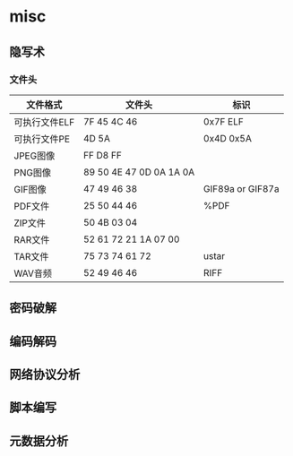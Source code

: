 # misc

## 隐写术

### 文件头



| 文件格式      | 文件头                  | 标识             |
| ------------- | ----------------------- | ---------------- |
| 可执行文件ELF | 7F 45 4C 46             | 0x7F ELF         |
| 可执行文件PE  | 4D 5A                   | 0x4D 0x5A        |
| JPEG图像      | FF D8 FF                |                  |
| PNG图像       | 89 50 4E 47 0D 0A 1A 0A |                  |
| GIF图像       | 47 49 46 38             | GIF89a or GIF87a |
| PDF文件       | 25 50 44 46             | %PDF             |
| ZIP文件       | 50 4B 03 04             |                  |
| RAR文件       | 52 61 72 21 1A 07 00    |                  |
| TAR文件       | 75 73 74 61 72          | ustar            |
| WAV音频       | 52 49 46 46             | RIFF             |

















































## 密码破解



## 编码解码



### 





## 网络协议分析



## 脚本编写



## 元数据分析









